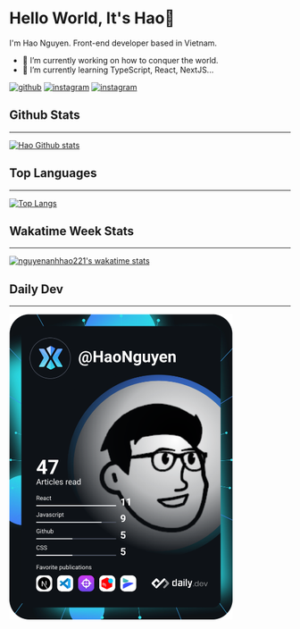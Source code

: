 # Hello World, It's Hao👋

I'm Hao Nguyen. Front-end developer based in Vietnam.

- 🔭 I’m currently working on how to conquer the world.
- 🌱 I’m currently learning TypeScript, React, NextJS...

[![github](https://img.shields.io/badge/GitHub-000000?style=for-the-badge&logo=GitHub&logoColor=white)](https://www.github.com/nguyenanhhao221)
[![instagram](https://img.shields.io/badge/instagram-E4405F?style=for-the-badge&logo=instagram&logoColor=white)](https://www.instagram.com/haonguyen221)
[![instagram](https://img.shields.io/badge/LinkedIn-0A66C2?style=for-the-badge&logo=LinkedIn&logoColor=white)](https://www.linkedin.com/in/haonguyen-5a08321a9/)

## Github Stats

---

[![Hao Github stats](https://github-readme-stats.vercel.app/api?username=nguyenanhhao221&count_private=true&show_icons=true&theme=github_dark)](https://github-readme-stats.vercel.app/api?username=nguyenanhhao221&count_private=true&show_icons=true&theme=github_dark)

## Top Languages

---

[![Top Langs](https://github-readme-stats.vercel.app/api/top-langs/?username=nguyenanhhao221&layout=compact&theme=github_dark)](https://github-readme-stats.vercel.app/api/top-langs/?username=nguyenanhhao221&layout=compact&theme=github_dark)

## Wakatime Week Stats

---

[![nguyenanhhao221's wakatime stats](https://github-readme-stats.vercel.app/api/wakatime?username=nguyenanhhao221&layout=compact)](https://github-readme-stats.vercel.app/api/wakatime?username=nguyenanhhao221)

## Daily Dev

---

<a href="https://app.daily.dev/HaoNguyen"><img src="https://github.com/nguyenanhhao221/nguyenanhhao221/blob/main/devcard.svg" width="400" alt="Hao Nguyen's Dev Card"/></a>
